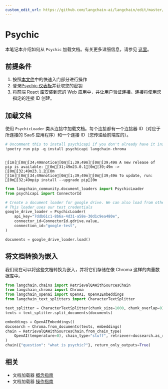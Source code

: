 ```yaml
---
custom_edit_url: https://github.com/langchain-ai/langchain/edit/master/docs/docs/integrations/document_loaders/psychic.ipynb
---
```


# Psychic
本笔记本介绍如何从 `Psychic` 加载文档。有关更多详细信息，请参见 [这里](/docs/integrations/providers/psychic)。

## 前提条件
1. 按照[本文件](/docs/integrations/providers/psychic)中的快速入门部分进行操作
2. 登录[Psychic 仪表板](https://dashboard.psychic.dev/)并获取您的密钥
3. 将前端 React 库安装到您的 Web 应用中，并让用户验证连接。连接将使用您指定的连接 ID 创建。

## 加载文档

使用 `PsychicLoader` 类从连接中加载文档。每个连接都有一个连接器 ID（对应于所连接的 SaaS 应用程序）和一个连接 ID（您传递给前端库的）。

```python
# Uncomment this to install psychicapi if you don't already have it installed
!poetry run pip -q install psychicapi langchain-chroma
```
```output

[1m[[0m[34;49mnotice[0m[1;39;49m][0m[39;49m A new release of pip is available: [0m[31;49m23.0.1[0m[39;49m -> [0m[32;49m23.1.2[0m
[1m[[0m[34;49mnotice[0m[1;39;49m][0m[39;49m To update, run: [0m[32;49mpip install --upgrade pip[0m
```

```python
from langchain_community.document_loaders import PsychicLoader
from psychicapi import ConnectorId

# Create a document loader for google drive. We can also load from other connectors by setting the connector_id to the appropriate value e.g. ConnectorId.notion.value
# This loader uses our test credentials
google_drive_loader = PsychicLoader(
    api_key="7ddb61c1-8b6a-4d31-a58e-30d1c9ea480e",
    connector_id=ConnectorId.gdrive.value,
    connection_id="google-test",
)

documents = google_drive_loader.load()
```

## 将文档转换为嵌入

我们现在可以将这些文档转换为嵌入，并将它们存储在像 Chroma 这样的向量数据库中。

```python
from langchain.chains import RetrievalQAWithSourcesChain
from langchain_chroma import Chroma
from langchain_openai import OpenAI, OpenAIEmbeddings
from langchain_text_splitters import CharacterTextSplitter
```

```python
text_splitter = CharacterTextSplitter(chunk_size=1000, chunk_overlap=0)
texts = text_splitter.split_documents(documents)

embeddings = OpenAIEmbeddings()
docsearch = Chroma.from_documents(texts, embeddings)
chain = RetrievalQAWithSourcesChain.from_chain_type(
    OpenAI(temperature=0), chain_type="stuff", retriever=docsearch.as_retriever()
)
chain({"question": "what is psychic?"}, return_only_outputs=True)
```

## 相关

- 文档加载器 [概念指南](/docs/concepts/#document-loaders)
- 文档加载器 [操作指南](/docs/how_to/#document-loaders)